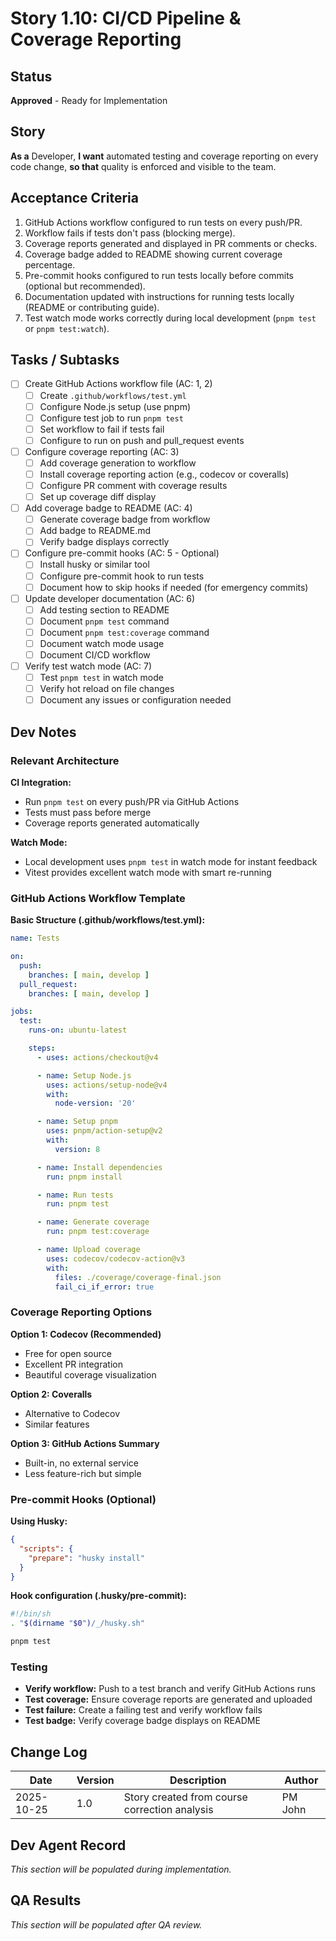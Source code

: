 # Story 1.10: CI/CD Pipeline & Coverage Reporting

## Status

**Approved** - Ready for Implementation

## Story

**As a** Developer,
**I want** automated testing and coverage reporting on every code change,
**so that** quality is enforced and visible to the team.

## Acceptance Criteria

1. GitHub Actions workflow configured to run tests on every push/PR.
2. Workflow fails if tests don't pass (blocking merge).
3. Coverage reports generated and displayed in PR comments or checks.
4. Coverage badge added to README showing current coverage percentage.
5. Pre-commit hooks configured to run tests locally before commits (optional but recommended).
6. Documentation updated with instructions for running tests locally (README or contributing guide).
7. Test watch mode works correctly during local development (`pnpm test` or `pnpm test:watch`).

## Tasks / Subtasks

- [ ] Create GitHub Actions workflow file (AC: 1, 2)
  - [ ] Create `.github/workflows/test.yml`
  - [ ] Configure Node.js setup (use pnpm)
  - [ ] Configure test job to run `pnpm test`
  - [ ] Set workflow to fail if tests fail
  - [ ] Configure to run on push and pull_request events
- [ ] Configure coverage reporting (AC: 3)
  - [ ] Add coverage generation to workflow
  - [ ] Install coverage reporting action (e.g., codecov or coveralls)
  - [ ] Configure PR comment with coverage results
  - [ ] Set up coverage diff display
- [ ] Add coverage badge to README (AC: 4)
  - [ ] Generate coverage badge from workflow
  - [ ] Add badge to README.md
  - [ ] Verify badge displays correctly
- [ ] Configure pre-commit hooks (AC: 5 - Optional)
  - [ ] Install husky or similar tool
  - [ ] Configure pre-commit hook to run tests
  - [ ] Document how to skip hooks if needed (for emergency commits)
- [ ] Update developer documentation (AC: 6)
  - [ ] Add testing section to README
  - [ ] Document `pnpm test` command
  - [ ] Document `pnpm test:coverage` command
  - [ ] Document watch mode usage
  - [ ] Document CI/CD workflow
- [ ] Verify test watch mode (AC: 7)
  - [ ] Test `pnpm test` in watch mode
  - [ ] Verify hot reload on file changes
  - [ ] Document any issues or configuration needed

## Dev Notes

### Relevant Architecture

**CI Integration:**
- Run `pnpm test` on every push/PR via GitHub Actions
- Tests must pass before merge
- Coverage reports generated automatically

**Watch Mode:**
- Local development uses `pnpm test` in watch mode for instant feedback
- Vitest provides excellent watch mode with smart re-running

### GitHub Actions Workflow Template

**Basic Structure (.github/workflows/test.yml):**
```yaml
name: Tests

on:
  push:
    branches: [ main, develop ]
  pull_request:
    branches: [ main, develop ]

jobs:
  test:
    runs-on: ubuntu-latest

    steps:
      - uses: actions/checkout@v4

      - name: Setup Node.js
        uses: actions/setup-node@v4
        with:
          node-version: '20'

      - name: Setup pnpm
        uses: pnpm/action-setup@v2
        with:
          version: 8

      - name: Install dependencies
        run: pnpm install

      - name: Run tests
        run: pnpm test

      - name: Generate coverage
        run: pnpm test:coverage

      - name: Upload coverage
        uses: codecov/codecov-action@v3
        with:
          files: ./coverage/coverage-final.json
          fail_ci_if_error: true
```

### Coverage Reporting Options

**Option 1: Codecov (Recommended)**
- Free for open source
- Excellent PR integration
- Beautiful coverage visualization

**Option 2: Coveralls**
- Alternative to Codecov
- Similar features

**Option 3: GitHub Actions Summary**
- Built-in, no external service
- Less feature-rich but simple

### Pre-commit Hooks (Optional)

**Using Husky:**
```json
{
  "scripts": {
    "prepare": "husky install"
  }
}
```

**Hook configuration (.husky/pre-commit):**
```bash
#!/bin/sh
. "$(dirname "$0")/_/husky.sh"

pnpm test
```

### Testing

- **Verify workflow:** Push to a test branch and verify GitHub Actions runs
- **Test coverage:** Ensure coverage reports are generated and uploaded
- **Test failure:** Create a failing test and verify workflow fails
- **Test badge:** Verify coverage badge displays on README

## Change Log

| Date | Version | Description | Author |
|------|---------|-------------|--------|
| 2025-10-25 | 1.0 | Story created from course correction analysis | PM John |

## Dev Agent Record

*This section will be populated during implementation.*

## QA Results

*This section will be populated after QA review.*
